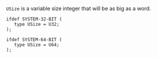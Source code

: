`USize` is a variable size integer that will be as big as a word.

```
ifdef SYSTEM-32-BIT (
   type USize = U32;
);

ifdef SYSTEM-64-BIT (
   type USize = U64;
);
```
